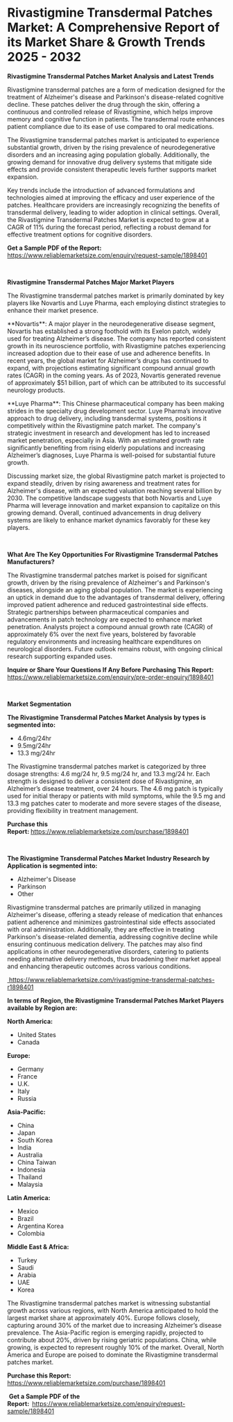 <p><h1>Rivastigmine Transdermal Patches Market: A Comprehensive Report of its Market Share & Growth Trends 2025 - 2032</h1></p><p><strong>Rivastigmine Transdermal Patches Market Analysis and Latest Trends</strong></p>
<p><p>Rivastigmine transdermal patches are a form of medication designed for the treatment of Alzheimer's disease and Parkinson's disease-related cognitive decline. These patches deliver the drug through the skin, offering a continuous and controlled release of Rivastigmine, which helps improve memory and cognitive function in patients. The transdermal route enhances patient compliance due to its ease of use compared to oral medications.</p><p>The Rivastigmine transdermal patches market is anticipated to experience substantial growth, driven by the rising prevalence of neurodegenerative disorders and an increasing aging population globally. Additionally, the growing demand for innovative drug delivery systems that mitigate side effects and provide consistent therapeutic levels further supports market expansion.</p><p>Key trends include the introduction of advanced formulations and technologies aimed at improving the efficacy and user experience of the patches. Healthcare providers are increasingly recognizing the benefits of transdermal delivery, leading to wider adoption in clinical settings. Overall, the Rivastigmine Transdermal Patches Market is expected to grow at a CAGR of 11% during the forecast period, reflecting a robust demand for effective treatment options for cognitive disorders.</p></p>
<p><strong>Get a Sample PDF of the Report:&nbsp;</strong> <a href="https://www.reliablemarketsize.com/enquiry/request-sample/1898401?utm_campaign=3312&utm_medium=2&utm_source=Github&utm_content=ia&utm_term=19042025&utm_id=rivastigmine-transdermal-patches">https://www.reliablemarketsize.com/enquiry/request-sample/1898401</a></p>
<p>&nbsp;</p>
<p><strong>Rivastigmine Transdermal Patches Major Market Players</strong></p>
<p><p>The Rivastigmine transdermal patches market is primarily dominated by key players like Novartis and Luye Pharma, each employing distinct strategies to enhance their market presence.</p><p>**Novartis**: A major player in the neurodegenerative disease segment, Novartis has established a strong foothold with its Exelon patch, widely used for treating Alzheimer’s disease. The company has reported consistent growth in its neuroscience portfolio, with Rivastigmine patches experiencing increased adoption due to their ease of use and adherence benefits. In recent years, the global market for Alzheimer’s drugs has continued to expand, with projections estimating significant compound annual growth rates (CAGR) in the coming years. As of 2023, Novartis generated revenue of approximately $51 billion, part of which can be attributed to its successful neurology products.</p><p>**Luye Pharma**: This Chinese pharmaceutical company has been making strides in the specialty drug development sector. Luye Pharma’s innovative approach to drug delivery, including transdermal systems, positions it competitively within the Rivastigmine patch market. The company's strategic investment in research and development has led to increased market penetration, especially in Asia. With an estimated growth rate significantly benefiting from rising elderly populations and increasing Alzheimer’s diagnoses, Luye Pharma is well-poised for substantial future growth.</p><p>Discussing market size, the global Rivastigmine patch market is projected to expand steadily, driven by rising awareness and treatment rates for Alzheimer's disease, with an expected valuation reaching several billion by 2030. The competitive landscape suggests that both Novartis and Luye Pharma will leverage innovation and market expansion to capitalize on this growing demand. Overall, continued advancements in drug delivery systems are likely to enhance market dynamics favorably for these key players.</p></p>
<p>&nbsp;</p>
<p><strong>What Are The Key Opportunities For Rivastigmine Transdermal Patches Manufacturers?</strong></p>
<p><p>The Rivastigmine transdermal patches market is poised for significant growth, driven by the rising prevalence of Alzheimer's and Parkinson's diseases, alongside an aging global population. The market is experiencing an uptick in demand due to the advantages of transdermal delivery, offering improved patient adherence and reduced gastrointestinal side effects. Strategic partnerships between pharmaceutical companies and advancements in patch technology are expected to enhance market penetration. Analysts project a compound annual growth rate (CAGR) of approximately 6% over the next five years, bolstered by favorable regulatory environments and increasing healthcare expenditures on neurological disorders. Future outlook remains robust, with ongoing clinical research supporting expanded uses.</p></p>
<p><strong>Inquire or Share Your Questions If Any Before Purchasing This Report:</strong> <a href="https://www.reliablemarketsize.com/enquiry/pre-order-enquiry/1898401?utm_campaign=3312&utm_medium=2&utm_source=Github&utm_content=ia&utm_term=19042025&utm_id=rivastigmine-transdermal-patches">https://www.reliablemarketsize.com/enquiry/pre-order-enquiry/1898401</a></p>
<p>&nbsp;</p>
<p><strong>Market Segmentation</strong></p>
<p><strong>The Rivastigmine Transdermal Patches Market Analysis by types is segmented into:</strong></p>
<p><ul><li>4.6mg/24hr</li><li>9.5mg/24hr</li><li>13.3 mg/24hr</li></ul></p>
<p><p>The Rivastigmine transdermal patches market is categorized by three dosage strengths: 4.6 mg/24 hr, 9.5 mg/24 hr, and 13.3 mg/24 hr. Each strength is designed to deliver a consistent dose of Rivastigmine, an Alzheimer’s disease treatment, over 24 hours. The 4.6 mg patch is typically used for initial therapy or patients with mild symptoms, while the 9.5 mg and 13.3 mg patches cater to moderate and more severe stages of the disease, providing flexibility in treatment management.</p></p>
<p><strong>Purchase this Report:&nbsp;</strong><a href="https://www.reliablemarketsize.com/purchase/1898401?utm_campaign=3312&utm_medium=2&utm_source=Github&utm_content=ia&utm_term=19042025&utm_id=rivastigmine-transdermal-patches">https://www.reliablemarketsize.com/purchase/1898401</a></p>
<p>&nbsp;</p>
<p><strong>The Rivastigmine Transdermal Patches Market Industry Research by Application is segmented into:</strong></p>
<p><ul><li>Alzheimer's Disease</li><li>Parkinson</li><li>Other</li></ul></p>
<p><p>Rivastigmine transdermal patches are primarily utilized in managing Alzheimer's disease, offering a steady release of medication that enhances patient adherence and minimizes gastrointestinal side effects associated with oral administration. Additionally, they are effective in treating Parkinson's disease-related dementia, addressing cognitive decline while ensuring continuous medication delivery. The patches may also find applications in other neurodegenerative disorders, catering to patients needing alternative delivery methods, thus broadening their market appeal and enhancing therapeutic outcomes across various conditions.</p></p>
<p><a href="https://www.reliablemarketsize.com/rivastigmine-transdermal-patches-r1898401?utm_campaign=3312&utm_medium=2&utm_source=Github&utm_content=ia&utm_term=19042025&utm_id=rivastigmine-transdermal-patches">&nbsp;https://www.reliablemarketsize.com/rivastigmine-transdermal-patches-r1898401</a></p>
<p><strong>In terms of Region, the Rivastigmine Transdermal Patches Market Players available by Region are:</strong></p>
<p>
    <p> <strong> North America: </strong>
        <ul>
            <li>United States</li>
            <li>Canada</li>
        </ul>
        </p> 
    <p> <strong> Europe: </strong>
        <ul>
            <li>Germany</li>
            <li>France</li>
            <li>U.K.</li>
            <li>Italy</li>
            <li>Russia</li>
        </ul>
        </p> 
    <p> <strong> Asia-Pacific: </strong>
        <ul>
            <li>China</li>
            <li>Japan</li>
            <li>South Korea</li>
            <li>India</li>
            <li>Australia</li>
            <li>China Taiwan</li>
            <li>Indonesia</li>
            <li>Thailand</li>
            <li>Malaysia</li>
        </ul>
        </p> 
    <p> <strong> Latin America: </strong>
        <ul>
            <li>Mexico</li>
            <li>Brazil</li>
            <li>Argentina Korea</li>
            <li>Colombia</li>
        </ul>
        </p> 
    <p> <strong> Middle East & Africa: </strong>
        <ul>
            <li>Turkey</li>
            <li>Saudi</li>
            <li>Arabia</li>
            <li>UAE</li>
            <li>Korea</li>
        </ul>
    </p>
    </p>
<p><p>The Rivastigmine transdermal patches market is witnessing substantial growth across various regions, with North America anticipated to hold the largest market share at approximately 40%. Europe follows closely, capturing around 30% of the market due to increasing Alzheimer’s disease prevalence. The Asia-Pacific region is emerging rapidly, projected to contribute about 20%, driven by rising geriatric populations. China, while growing, is expected to represent roughly 10% of the market. Overall, North America and Europe are poised to dominate the Rivastigmine transdermal patches market.</p></p>
<p><strong>Purchase this Report: </strong><a href="https://www.reliablemarketsize.com/purchase/1898401?utm_campaign=3312&utm_medium=2&utm_source=Github&utm_content=ia&utm_term=19042025&utm_id=rivastigmine-transdermal-patches">https://www.reliablemarketsize.com/purchase/1898401</a></p>
<p>&nbsp;<strong>Get a Sample PDF of the Report:&nbsp;&nbsp;</strong><a href="https://www.reliablemarketsize.com/enquiry/request-sample/1898401?utm_campaign=3312&utm_medium=2&utm_source=Github&utm_content=ia&utm_term=19042025&utm_id=rivastigmine-transdermal-patches">https://www.reliablemarketsize.com/enquiry/request-sample/1898401</a></p>
<p><strong></strong></p>
<p><p></p><p></p><p></p></p>